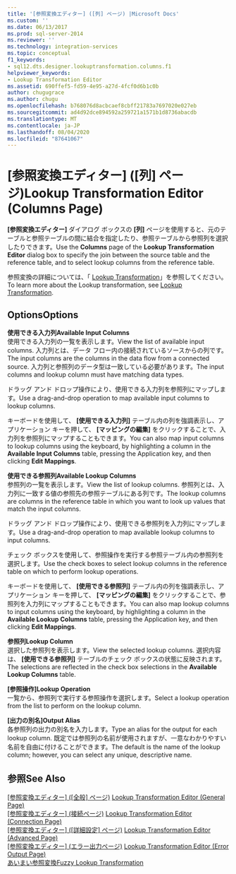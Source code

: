 ```yaml
---
title: '[参照変換エディター] ([列] ページ) |Microsoft Docs'
ms.custom: ''
ms.date: 06/13/2017
ms.prod: sql-server-2014
ms.reviewer: ''
ms.technology: integration-services
ms.topic: conceptual
f1_keywords:
- sql12.dts.designer.lookuptransformation.columns.f1
helpviewer_keywords:
- Lookup Transformation Editor
ms.assetid: 690ffef5-fd59-4e95-a27d-4fcf0d6b1c0b
author: chugugrace
ms.author: chugu
ms.openlocfilehash: b768076d8acbcaef8cbff21783a7697020e027eb
ms.sourcegitcommit: ad4d92dce894592a259721a1571b1d8736abacdb
ms.translationtype: MT
ms.contentlocale: ja-JP
ms.lasthandoff: 08/04/2020
ms.locfileid: "87641067"
---
```

# <a name="lookup-transformation-editor-columns-page"></a><span data-ttu-id="ad4f5-102">[参照変換エディター] ([列] ページ)</span><span class="sxs-lookup"><span data-stu-id="ad4f5-102">Lookup Transformation Editor (Columns Page)</span></span>
  <span data-ttu-id="ad4f5-103">**[参照変換エディター]** ダイアログ ボックスの **[列]** ページを使用すると、元のテーブルと参照テーブルの間に結合を指定したり、参照テーブルから参照列を選択したりできます。</span><span class="sxs-lookup"><span data-stu-id="ad4f5-103">Use the **Columns** page of the **Lookup Transformation Editor** dialog box to specify the join between the source table and the reference table, and to select lookup columns from the reference table.</span></span>  
  
 <span data-ttu-id="ad4f5-104">参照変換の詳細については、「 [Lookup Transformation](data-flow/transformations/lookup-transformation.md)」を参照してください。</span><span class="sxs-lookup"><span data-stu-id="ad4f5-104">To learn more about the Lookup transformation, see [Lookup Transformation](data-flow/transformations/lookup-transformation.md).</span></span>  
  
## <a name="options"></a><span data-ttu-id="ad4f5-105">Options</span><span class="sxs-lookup"><span data-stu-id="ad4f5-105">Options</span></span>  
 <span data-ttu-id="ad4f5-106">**使用できる入力列**</span><span class="sxs-lookup"><span data-stu-id="ad4f5-106">**Available Input Columns**</span></span>  
 <span data-ttu-id="ad4f5-107">使用できる入力列の一覧を表示します。</span><span class="sxs-lookup"><span data-stu-id="ad4f5-107">View the list of available input columns.</span></span> <span data-ttu-id="ad4f5-108">入力列とは、データ フロー内の接続されているソースからの列です。</span><span class="sxs-lookup"><span data-stu-id="ad4f5-108">The input columns are the columns in the data flow from a connected source.</span></span> <span data-ttu-id="ad4f5-109">入力列と参照列のデータ型は一致している必要があります。</span><span class="sxs-lookup"><span data-stu-id="ad4f5-109">The input columns and lookup column must have matching data types.</span></span>  
  
 <span data-ttu-id="ad4f5-110">ドラッグ アンド ドロップ操作により、使用できる入力列を参照列にマップします。</span><span class="sxs-lookup"><span data-stu-id="ad4f5-110">Use a drag-and-drop operation to map available input columns to lookup columns.</span></span>  
  
 <span data-ttu-id="ad4f5-111">キーボードを使用して、 **[使用できる入力列]** テーブル内の列を強調表示し、アプリケーション キーを押して、 **[マッピングの編集]** をクリックすることで、入力列を参照列にマップすることもできます。</span><span class="sxs-lookup"><span data-stu-id="ad4f5-111">You can also map input columns to lookup columns using the keyboard, by highlighting a column in the **Available Input Columns** table, pressing the Application key, and then clicking **Edit Mappings**.</span></span>  
  
 <span data-ttu-id="ad4f5-112">**使用できる参照列**</span><span class="sxs-lookup"><span data-stu-id="ad4f5-112">**Available Lookup Columns**</span></span>  
 <span data-ttu-id="ad4f5-113">参照列の一覧を表示します。</span><span class="sxs-lookup"><span data-stu-id="ad4f5-113">View the list of lookup columns.</span></span> <span data-ttu-id="ad4f5-114">参照列とは、入力列に一致する値の参照先の参照テーブルにある列です。</span><span class="sxs-lookup"><span data-stu-id="ad4f5-114">The lookup columns are columns in the reference table in which you want to look up values that match the input columns.</span></span>  
  
 <span data-ttu-id="ad4f5-115">ドラッグ アンド ドロップ操作により、使用できる参照列を入力列にマップします。</span><span class="sxs-lookup"><span data-stu-id="ad4f5-115">Use a drag-and-drop operation to map available lookup columns to input columns.</span></span>  
  
 <span data-ttu-id="ad4f5-116">チェック ボックスを使用して、参照操作を実行する参照テーブル内の参照列を選択します。</span><span class="sxs-lookup"><span data-stu-id="ad4f5-116">Use the check boxes to select lookup columns in the reference table on which to perform lookup operations.</span></span>  
  
 <span data-ttu-id="ad4f5-117">キーボードを使用して、 **[使用できる参照列]** テーブル内の列を強調表示し、アプリケーション キーを押して、 **[マッピングの編集]** をクリックすることで、参照列を入力列にマップすることもできます。</span><span class="sxs-lookup"><span data-stu-id="ad4f5-117">You can also map lookup columns to input columns using the keyboard, by highlighting a column in the **Available Lookup Columns** table, pressing the Application key, and then clicking **Edit Mappings**.</span></span>  
  
 <span data-ttu-id="ad4f5-118">**参照列**</span><span class="sxs-lookup"><span data-stu-id="ad4f5-118">**Lookup Column**</span></span>  
 <span data-ttu-id="ad4f5-119">選択した参照列を表示します。</span><span class="sxs-lookup"><span data-stu-id="ad4f5-119">View the selected lookup columns.</span></span> <span data-ttu-id="ad4f5-120">選択内容は、 **[使用できる参照列]** テーブルのチェック ボックスの状態に反映されます。</span><span class="sxs-lookup"><span data-stu-id="ad4f5-120">The selections are reflected in the check box selections in the **Available Lookup Columns** table.</span></span>  
  
 <span data-ttu-id="ad4f5-121">**[参照操作]**</span><span class="sxs-lookup"><span data-stu-id="ad4f5-121">**Lookup Operation**</span></span>  
 <span data-ttu-id="ad4f5-122">一覧から、参照列で実行する参照操作を選択します。</span><span class="sxs-lookup"><span data-stu-id="ad4f5-122">Select a lookup operation from the list to perform on the lookup column.</span></span>  
  
 <span data-ttu-id="ad4f5-123">**[出力の別名]**</span><span class="sxs-lookup"><span data-stu-id="ad4f5-123">**Output Alias**</span></span>  
 <span data-ttu-id="ad4f5-124">各参照列の出力の別名を入力します。</span><span class="sxs-lookup"><span data-stu-id="ad4f5-124">Type an alias for the output for each lookup column.</span></span> <span data-ttu-id="ad4f5-125">既定では参照列の名前が使用されますが、一意なわかりやすい名前を自由に付けることができます。</span><span class="sxs-lookup"><span data-stu-id="ad4f5-125">The default is the name of the lookup column; however, you can select any unique, descriptive name.</span></span>  
  
## <a name="see-also"></a><span data-ttu-id="ad4f5-126">参照</span><span class="sxs-lookup"><span data-stu-id="ad4f5-126">See Also</span></span>  
 <span data-ttu-id="ad4f5-127">[[参照変換エディター] &#40;[全般] ページ&#41;](general-page-of-integration-services-designers-options.md) </span><span class="sxs-lookup"><span data-stu-id="ad4f5-127">[Lookup Transformation Editor &#40;General Page&#41;](general-page-of-integration-services-designers-options.md) </span></span>  
 <span data-ttu-id="ad4f5-128">[[参照変換エディター] &#40;接続ページ&#41;](../../2014/integration-services/lookup-transformation-editor-connection-page.md) </span><span class="sxs-lookup"><span data-stu-id="ad4f5-128">[Lookup Transformation Editor &#40;Connection Page&#41;](../../2014/integration-services/lookup-transformation-editor-connection-page.md) </span></span>  
 <span data-ttu-id="ad4f5-129">[[参照変換エディター] &#40;[詳細設定] ページ&#41;](../../2014/integration-services/lookup-transformation-editor-advanced-page.md) </span><span class="sxs-lookup"><span data-stu-id="ad4f5-129">[Lookup Transformation Editor &#40;Advanced Page&#41;](../../2014/integration-services/lookup-transformation-editor-advanced-page.md) </span></span>  
 <span data-ttu-id="ad4f5-130">[[参照変換エディター] &#40;エラー出力ページ&#41;](../../2014/integration-services/lookup-transformation-editor-error-output-page.md) </span><span class="sxs-lookup"><span data-stu-id="ad4f5-130">[Lookup Transformation Editor &#40;Error Output Page&#41;](../../2014/integration-services/lookup-transformation-editor-error-output-page.md) </span></span>  
 [<span data-ttu-id="ad4f5-131">あいまい参照変換</span><span class="sxs-lookup"><span data-stu-id="ad4f5-131">Fuzzy Lookup Transformation</span></span>](data-flow/transformations/fuzzy-lookup-transformation.md)  
  
  

